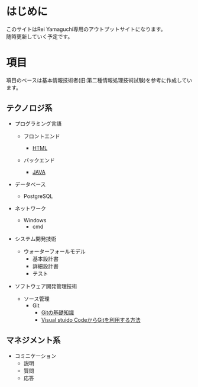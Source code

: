 # はじめに

このサイトはRei Yamaguchi専用のアウトプットサイトになります。  
随時更新していく予定です。

# 項目

項目のベースは基本情報技術者(旧:第二種情報処理技術試験)を参考に作成しています。


## テクノロジ系

- プログラミング言語
    - フロントエンド
        - [HTML](./Html.md)
   
    - バックエンド
        - [JAVA](./Java.md)

- データベース
    - PostgreSQL

- ネットワーク
    - Windows
        - cmd

- システム開発技術
    - ウォーターフォールモデル
        - 基本設計書
        - 詳細設計書
        - テスト

- ソフトウェア開発管理技術
    - ソース管理
        - Git
            - [Gitの基礎知識](./gitbase.md)
            - [Visual stuido CodeからGitを利用する方法](./howToUseGitFromVscode.md)

## マネジメント系

- コミニケーション
  - 説明
  - 質問
  - 応答